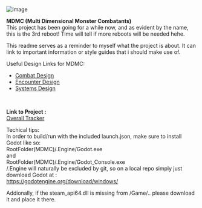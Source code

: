 ![image](https://github.com/FreshDaikon/MDMC3/assets/36603973/87a01509-36a9-4656-979c-191fd4dcca6c)


**MDMC (Multi Dimensional Monster Combatants)** </br>
This project has been going for a while now, and as evident by the name, this is the 3rd reboot!
Time will tell if more reboots will be needed hehe. </br>

This readme serves as a reminder to myself what the project is about.
It can link to important information or style guides that i should make use of.

Useful Design Links for MDMC: </br>
- [Combat Design](https://github.com/FreshDaikon/MDMC3/wiki/Combat) </br>
- [Encounter Design](https://github.com/FreshDaikon/MDMC3/wiki/Bosses-and-Arenas) </br>
- [Systems Design](https://github.com/FreshDaikon/MDMC3/wiki/System) </br>
 </br>
 
**Link to Project :** </br>
[Overall Tracker](https://github.com/users/FreshDaikon/projects/1)</br>


Techical tips:</br>
In order to build/run with the included launch.json, make sure to install Godot like so:</br>
RootFolder(MDMC)/.Engine/Godot.exe</br>
and </br>
RootFolder(MDMC)/.Engine/Godot_Console.exe</br>
/.Engine will naturally be excluded by git, so on a local repo simply just download Godot at :</br>
https://godotengine.org/download/windows/</br>

Addionally, if the steam_api64.dll is missing from /Game/.. please download it and place it there.










